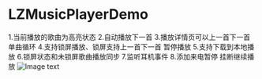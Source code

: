# LZMusicPlayerDemo
1.当前播放的歌曲为高亮状态 
2.自动播放下一首
3.播放详情页可以上一首下一首单曲循环 
4.支持锁屏播放、锁屏支持上一首下一首 暂停播放 
5.支持下载到本地播放
6.锁屏状态和未锁屏歌曲播放同步
7.监听耳机事件
8.添加来电暂停 挂断继续播放
![Image text](https://mmbiz.qpic.cn/mmbiz_gif/y0tTxZxTy826nAYmibVXV04ibbPI2WtFJulWrwPVqHBaX5HGaoP75HSgnuLOe6xjsKiaoarTh5shg6e8Z991ibyoZw/0?wx_fmt=gif)

